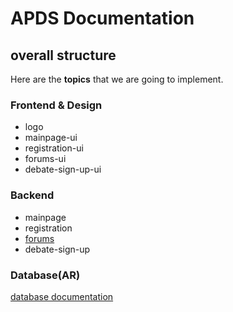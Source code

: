 # APDS Documentation
## overall structure
Here are the **topics** that we are going to implement.

### Frontend & Design
* logo
* mainpage-ui
* registration-ui
* forums-ui
* debate-sign-up-ui

### Backend
* mainpage
* registration
* [forums](backend/forums.md)
* debate-sign-up

### Database(AR)
[database documentation](database.md)
